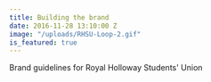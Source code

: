 ```yaml
---
title: Building the brand
date: 2016-11-28 13:10:00 Z
image: "/uploads/RHSU-Loop-2.gif"
is_featured: true
---
```


Brand guidelines for Royal Holloway Students' Union